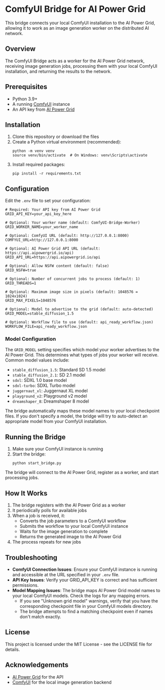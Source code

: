 # ComfyUI Bridge for AI Power Grid

This bridge connects your local ComfyUI installation to the AI Power Grid, allowing it to work as an image generation worker on the distributed AI network.

## Overview

The ComfyUI Bridge acts as a worker for the AI Power Grid network, receiving image generation jobs, processing them with your local ComfyUI installation, and returning the results to the network.

## Prerequisites

- Python 3.9+
- A running [ComfyUI](https://github.com/comfyanonymous/ComfyUI) instance
- An API key from [AI Power Grid](https://aipowergrid.io/register)

## Installation

1. Clone this repository or download the files
2. Create a Python virtual environment (recommended):
   ```
   python -m venv venv
   source venv/bin/activate  # On Windows: venv\Scripts\activate
   ```
3. Install required packages:
   ```
   pip install -r requirements.txt
   ```

## Configuration

Edit the `.env` file to set your configuration:

```
# Required: Your API key from AI Power Grid
GRID_API_KEY=your_api_key_here

# Optional: Your worker name (default: ComfyUI-Bridge-Worker)
GRID_WORKER_NAME=your_worker_name

# Optional: ComfyUI URL (default: http://127.0.0.1:8000)
COMFYUI_URL=http://127.0.0.1:8000

# Optional: AI Power Grid API URL (default: https://api.aipowergrid.io/api)
GRID_API_URL=https://api.aipowergrid.io/api

# Optional: Allow NSFW content (default: false)
GRID_NSFW=true

# Optional: Number of concurrent jobs to process (default: 1)
GRID_THREADS=1

# Optional: Maximum image size in pixels (default: 1048576 = 1024x1024)
GRID_MAX_PIXELS=1048576

# Optional: Model to advertise to the grid (default: auto-detected)
GRID_MODEL=stable_diffusion_1.5

# Optional: Workflow file to use (default: api_ready_workflow.json)
WORKFLOW_FILE=api_ready_workflow.json
```

### Model Configuration

The `GRID_MODEL` setting specifies which model your worker advertises to the AI Power Grid. This determines what types of jobs your worker will receive. Common model values include:

- `stable_diffusion_1.5`: Standard SD 1.5 model
- `stable_diffusion_2.1`: SD 2.1 model
- `sdxl`: SDXL 1.0 base model
- `sdxl-turbo`: SDXL Turbo model
- `juggernaut_xl`: Juggernaut XL model
- `playground_v2`: Playground v2 model
- `dreamshaper_8`: Dreamshaper 8 model

The bridge automatically maps these model names to your local checkpoint files. If you don't specify a model, the bridge will try to auto-detect an appropriate model from your ComfyUI installation.

## Running the Bridge

1. Make sure your ComfyUI instance is running
2. Start the bridge:
   ```
   python start_bridge.py
   ```

The bridge will connect to the AI Power Grid, register as a worker, and start processing jobs.

## How It Works

1. The bridge registers with the AI Power Grid as a worker
2. It periodically polls for available jobs
3. When a job is received, it:
   - Converts the job parameters to a ComfyUI workflow
   - Submits the workflow to your local ComfyUI instance
   - Waits for the image generation to complete
   - Returns the generated image to the AI Power Grid
4. The process repeats for new jobs

## Troubleshooting

- **ComfyUI Connection Issues**: Ensure your ComfyUI instance is running and accessible at the URL specified in your `.env` file.
- **API Key Issues**: Verify your GRID_API_KEY is correct and has sufficient permissions.
- **Model Mapping Issues**: The bridge maps AI Power Grid model names to your local ComfyUI models. Check the logs for any mapping errors.
  - If you see "Unknown grid model" warnings, verify that you have the corresponding checkpoint file in your ComfyUI models directory.
  - The bridge attempts to find a matching checkpoint even if names don't match exactly.

## License

This project is licensed under the MIT License - see the LICENSE file for details.

## Acknowledgements

- [AI Power Grid](https://aipowergrid.io/) for the API
- [ComfyUI](https://github.com/comfyanonymous/ComfyUI) for the local image generation backend 